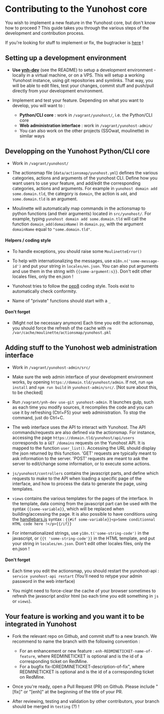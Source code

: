 # Contributing to the Yunohost core

You wish to implement a new feature in the Yunohost core, but don't know how to
proceed ? This guide takes you through the various steps of the development and
contribution process. 

If you're looking for stuff to implement or fix, the bugtracker is 
[here](https://dev.yunohost.org/issues/) !

## Setting up a development environment

- **Use [ynh-dev](https://github.com/YunoHost/ynh-dev)** (see the README) to
  setup a development environment - locally in a virtual machine, or on a VPS.
  This will setup a working Yunohost instance, using git repositories and
  symlinks. That way, you will be able to edit files, test your changes, commit
  stuff and push/pull directly from your development environment.

- Implement and test your feature. Depending on what you want to develop, you
  will want to :
   - **Python/CLI core** : work in `/vagrant/yunohost/`, i.e. the Python/CLI core
   - **Web administration interface** : work in `/vagrant/yunohost-admin/`
   - You can also work on the other projects (SSOwat, moulinette) in similar ways

## Developping on the Yunohost Python/CLI core

- Work in `/vagrant/yunohost/`

- The actionsmap file (`data/actionsmap/yunohost.yml`) defines the various
  categories, actions and arguments of the yunohost CLI. Define how you want
  users to use your feature, and add/edit the corresponding categories, actions
  and arguments. For example in `yunohost domain add some.domain.tld`, the
  category is `domain`, the action is `add`, and `some.domain.tld` is an
  argument.

- Moulinette will automatically map commands in the actionsmap to python
  functions (and their arguments) located in `src/yunohost/`. For example, typing
  `yunohost domain add some.domain.tld` will call the function
  `domain_add(domainName)` in `domain.py`, with the argument `domainName` equal
  to `"some.domain.tld"`.

#### Helpers / coding style

- To handle exceptions, you should raise some `MoulinetteError()`

- To help with internationalizing the messages, use `m18n.n('some-message-id')`
  and put your string in `locales/en.json`. You can also put arguments and use
  them in the string with `{{some-argument:s}}`. Don't edit other locales files,
  only the en.json !

- Yunohost tries to follow the [pep8](http://pep8.org/) coding style. Tools
  exist to automatically check conformity.

- Name of "private" functions should start with a `_`

#### Don't forget

- (Might not be necessary anymore) Each time you edit the actionsmap, you should
  force the refresh of the cache with `rm
  /var/cache/moulinette/actionsmap/yunohost.pkl`

## Adding stuff to the Yunohost web administration interface

- Work in `/vagrant/yunohost-admin/src/`

- Make sure the web admin interface of your development environment works, by
  opening `https://domain.tld/yunohost/admin`. If not, run `npm install` and
  `npm run build` in `yunohost-admin/src/`. [Not sure about this, to be checked]

- Run `/vagrant/ynh-dev use-git yunohost-admin`. It launches gulp, such as each 
  time you modify sources, it recompiles the code and you can use it by 
  refreshing (Ctrl+F5) your web administration. To stop the command, just do Ctrl+C.

- The web interface uses the API to interact with Yunohost. The API
  commands/requests are also defined via the actionsmap. For instance, accessing
  the page ```https://domain.tld/yunohost/api/users``` corresponds to a `GET
  /domains` requests on the Yunohost API. It is mapped to the function
  `user_list()`. Accessing the URL should display the json returned by this
  function. 'GET' requests are typically meant to ask information to the server.
  'POST' requests are meant to ask the server to edit/change some information,
  or to execute some actions.

- `js/yunohost/controllers` contains the javascript parts,
  and define which requests to make to the API when loading a specific page of
  the interface, and how to process the data to generate the page, using
  templates.

- `views` contains the various templates for the pages of the interface. In the
  template, data coming from the javascript part can be used with the syntax
  `{{some-variable}}`, which will be replaced when building/accessing the page.
  It is also possible to have conditions using the
  [handlebars.js](http://handlebarsjs.com) syntax : ```{{#if
  some-variable}}<p>Some conditionnal HTML code here !</p>{{/if}}```

- For internationalized strings, use `y18n.t('some-string-code')` in the
  javascript, or `{{t 'some-string-code'}}` in the HTML template, and put your
  string in `locales/en.json`. Don't edit other locales files, only the 
  en.json !

#### Don't forget

- Each time you edit the actionsmap, you should restart the yunohost-api :
  ```service yunohost-api restart```
  (You'll need to retype your admin password in the web interface)

- You might need to force-clear the cache of your browser sometimes to refresh 
  the javascript and/or html (so each time you edit something in `js` or `views`).


## Your feature is working and you want it to be integrated in Yunohost

- Fork the relevant repo on Github, and commit stuff to a new branch. We recommend
  to name the branch with the following convention :
  - For an enhancement or new feature : `enh-REDMINETICKET-name-of-feature`, where 
    REDMINETICKET is optional and is the id of a corresponding ticket on RedMine.
  - For a bugfix fix-IDREDMINETICKET-description-of-fix", where 
    REDMINETICKET is optional and is the id of a corresponding ticket on RedMine.

- Once you're ready, open a Pull Request (PR) on Github. Please include "[fix]" or 
  "[enh]" at the beginning of the title of your PR.

- After reviewing, testing and validation by other contributors, your branch
should be merged in `testing` (?) !


